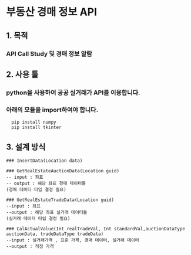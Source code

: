 # 부동산 경매 정보 API

## 1. 목적
### API Call Study 및 경매 정보 알람

## 2. 사용 툴

### python을 사용하여 공공 실거래가 API를 이용합니다.
### 아래의 모듈을 import하여야 합니다.
```
  pip install numpy
  pip install tkinter
```
## 3. 설계 방식
```
### InsertData(Location data)

### GetRealEstateAuctionData(Location guid)
-- input : 좌표
-- output : 해당 좌표 경매 데이터들
(경매 데이터 타입 결정 필요)

### GetRealEstateTradeData(Location guid) 
--input : 좌표
--output : 해당 좌표 실거래 데이터들
(실거래 데이터 타입 결정 필요)

### CalActualValue(Int realTradeVal, Int standardVal,auctionDataType auctionData, tradeDataType tradeData)
--input : 실거래가격 , 표준 가격, 경매 데이터, 실거래 데이터
--output : 적정 가격
```
